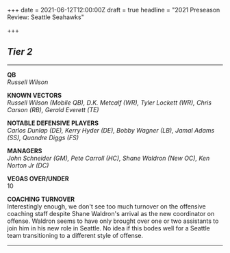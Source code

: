 +++
date = 2021-06-12T12:00:00Z
draft = true
headline = "2021 Preseason Review: Seattle Seahawks"

+++
## **_Tier 2_**

***

**QB**  
_Russell Wilson_

**KNOWN VECTORS**  
_Russell Wilson (Mobile QB), D.K. Metcalf (WR), Tyler Lockett (WR), Chris Carson (RB), Gerald Everett (TE)_

**NOTABLE DEFENSIVE PLAYERS**  
_Carlos Dunlap (DE), Kerry Hyder (DE), Bobby Wagner (LB), Jamal Adams (SS), Quandre Diggs (FS)_

**MANAGERS**  
_John Schneider (GM), Pete Carroll (HC),  Shane Waldron (New OC), Ken Norton Jr (DC)_

**VEGAS OVER/UNDER**  
10

**COACHING TURNOVER**  
Interestingly enough, we don't see too much turnover on the offensive coaching staff despite Shane Waldron's arrival as the new coordinator on offense. Waldron seems to have only brought over one or two assistants to join him in his new role in Seattle. No idea if this bodes well for a Seattle team transitioning to a different style of offense.

***